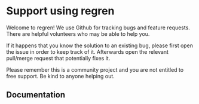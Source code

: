 # Support using regren

Welcome to regren! We use Github for tracking bugs and feature requests.
There are helpful volunteers who may be able to help you.

If it happens that you know the solution to an existing bug, please first open the issue in order to keep track of it.
Afterwards open the relevant pull/merge request that potentially fixes it.

Please remember this is a community project and you are not entitled to free support.
Be kind to anyone helping out.



## Documentation